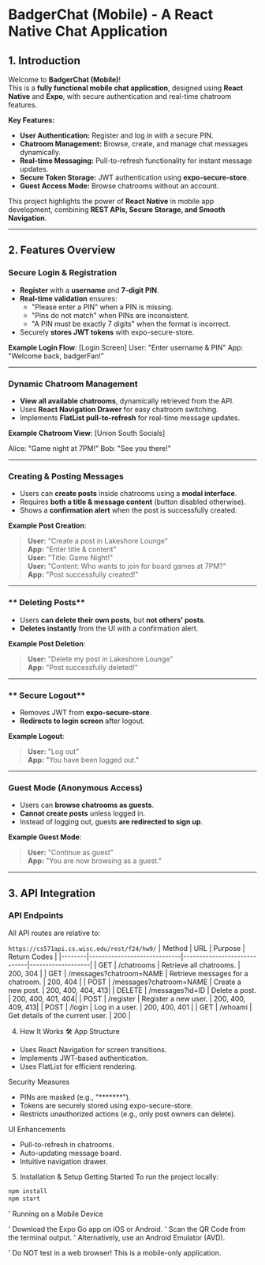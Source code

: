 # **BadgerChat (Mobile) - A React Native Chat Application**

## **1. Introduction**
Welcome to **BadgerChat (Mobile)**!  
This is a **fully functional mobile chat application**, designed using **React Native** and **Expo**, with secure authentication and real-time chatroom features.

**Key Features:**
- **User Authentication:** Register and log in with a secure PIN.
- **Chatroom Management:** Browse, create, and manage chat messages dynamically.
- **Real-time Messaging:** Pull-to-refresh functionality for instant message updates.
- **Secure Token Storage:** JWT authentication using **expo-secure-store**.
- **Guest Access Mode:** Browse chatrooms without an account.

This project highlights the power of **React Native** in mobile app development, combining **REST APIs, Secure Storage, and Smooth Navigation**.

---

## **2. Features Overview**
### **Secure Login & Registration**
- **Register** with a **username** and **7-digit PIN**.
- **Real-time validation** ensures:
  - "Please enter a PIN" when a PIN is missing.
  - "Pins do not match" when PINs are inconsistent.
  - "A PIN must be exactly 7 digits" when the format is incorrect.
- Securely **stores JWT tokens** with expo-secure-store.

**Example Login Flow**:
[Login Screen] User: "Enter username & PIN" App: "Welcome back, badgerFan!"

---

### **Dynamic Chatroom Management**
- **View all available chatrooms**, dynamically retrieved from the API.
- Uses **React Navigation Drawer** for easy chatroom switching.
- Implements **FlatList pull-to-refresh** for real-time message updates.

**Example Chatroom View**:
[Union South Socials]

Alice: "Game night at 7PM!"
Bob: "See you there!"

---

### **Creating & Posting Messages**
- Users can **create posts** inside chatrooms using a **modal interface**.
- Requires **both a title & message content** (button disabled otherwise).
- Shows a **confirmation alert** when the post is successfully created.

**Example Post Creation**:
> **User:** "Create a post in Lakeshore Lounge"  
> **App:** "Enter title & content"  
> **User:** "Title: Game Night!"  
> **User:** "Content: Who wants to join for board games at 7PM?"  
> **App:** "Post successfully created!"  

---

### ** Deleting Posts**
- Users **can delete their own posts**, but **not others' posts**.
- **Deletes instantly** from the UI with a confirmation alert.

**Example Post Deletion**:
> **User:** "Delete my post in Lakeshore Lounge"  
> **App:** "Post successfully deleted!"  

---

### ** Secure Logout**
- Removes JWT from **expo-secure-store**.
- **Redirects to login screen** after logout.

**Example Logout**:
> **User:** "Log out"  
> **App:** "You have been logged out."  

---

### **Guest Mode (Anonymous Access)**
- Users can **browse chatrooms as guests**.
- **Cannot create posts** unless logged in.
- Instead of logging out, guests **are redirected to sign up**.

**Example Guest Mode**:
> **User:** "Continue as guest"  
> **App:** "You are now browsing as a guest."  

---

## **3. API Integration**
### **API Endpoints**
All API routes are relative to:

`https://cs571api.cs.wisc.edu/rest/f24/hw9/`
| Method | URL                         | Purpose                     | Return Codes      |
|--------|-----------------------------|-----------------------------|-------------------|
| GET    | /chatrooms                  | Retrieve all chatrooms.     | 200, 304          |
| GET    | /messages?chatroom=NAME    | Retrieve messages for a chatroom. | 200, 404 |
| POST   | /messages?chatroom=NAME    | Create a new post.          | 200, 400, 404, 413|
| DELETE | /messages?id=ID            | Delete a post.              | 200, 400, 401, 404|
| POST   | /register                  | Register a new user.        | 200, 400, 409, 413|
| POST   | /login                     | Log in a user.              | 200, 400, 401     |
| GET    | /whoami                    | Get details of the current user. | 200         |

4. How It Works
🛠️ App Structure
- Uses React Navigation for screen transitions.
- Implements JWT-based authentication.
- Uses FlatList for efficient rendering.

Security Measures
- PINs are masked (e.g., "*******").
- Tokens are securely stored using expo-secure-store.
- Restricts unauthorized actions (e.g., only post owners can delete).

UI Enhancements
- Pull-to-refresh in chatrooms.
- Auto-updating message board.
- Intuitive navigation drawer.

5. Installation & Setup
Getting Started
To run the project locally:

```sh
npm install
npm start
```

' Running on a Mobile Device

' Download the Expo Go app on iOS or Android.
' Scan the QR Code from the terminal output.
' Alternatively, use an Android Emulator (AVD).

' Do NOT test in a web browser! This is a mobile-only application.
